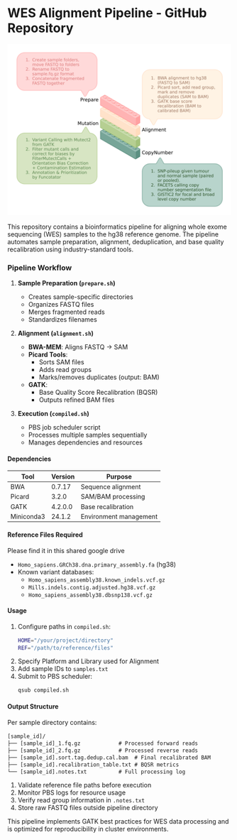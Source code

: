 # WES Alignment Pipeline - GitHub Repository
![WES_PIPELINE](docs/WES%20Pipeline.png)

This repository contains a bioinformatics pipeline for aligning whole exome sequencing (WES) samples to the hg38 reference genome. The pipeline automates sample preparation, alignment, deduplication, and base quality recalibration using industry-standard tools.

### Pipeline Workflow
1. **Sample Preparation (`prepare.sh`)**  
   - Creates sample-specific directories  
   - Organizes FASTQ files  
   - Merges fragmented reads  
   - Standardizes filenames  

2. **Alignment (`alignment.sh`)**  
   - **BWA-MEM**: Aligns FASTQ → SAM  
   - **Picard Tools**:  
     - Sorts SAM files  
     - Adds read groups  
     - Marks/removes duplicates (output: BAM)  
   - **GATK**:  
     - Base Quality Score Recalibration (BQSR)  
     - Outputs refined BAM files  

3. **Execution (`compiled.sh`)**  
   - PBS job scheduler script  
   - Processes multiple samples sequentially  
   - Manages dependencies and resources  

#### Dependencies
| Tool          | Version       | Purpose                     |
|---------------|---------------|-----------------------------|
| BWA           | 0.7.17        | Sequence alignment          |
| Picard        | 3.2.0         | SAM/BAM processing          |
| GATK          | 4.2.0.0       | Base recalibration          |
| Miniconda3    | 24.1.2        | Environment management      |


#### Reference Files Required
Please find it in this shared google drive
- `Homo_sapiens.GRCh38.dna.primary_assembly.fa` (hg38)
- Known variant databases:
  - `Homo_sapiens_assembly38.known_indels.vcf.gz`
  - `Mills.indels.contig.adjusted.hg38.vcf.gz`
  - `Homo_sapiens_assembly38.dbsnp138.vcf.gz`

#### Usage
1. Configure paths in `compiled.sh`:
   ```bash
   HOME="/your/project/directory"
   REF="/path/to/reference/files"
   ```
2. Specify Platform and Library used for Alignment
3. Add sample IDs to `samples.txt`
4. Submit to PBS scheduler:
   ```bash
   qsub compiled.sh
   ```

#### Output Structure
Per sample directory contains:
```
[sample_id]/
├── [sample_id]_1.fq.gz            # Processed forward reads
├── [sample_id]_2.fq.gz            # Processed reverse reads
├── [sample_id].sort.tag.dedup.cal.bam  # Final recalibrated BAM
├── [sample_id].recalibration_table.txt # BQSR metrics
└── [sample_id].notes.txt          # Full processing log
```

1. Validate reference file paths before execution
2. Monitor PBS logs for resource usage
3. Verify read group information in `.notes.txt`
4. Store raw FASTQ files outside pipeline directory

This pipeline implements GATK best practices for WES data processing and is optimized for reproducibility in cluster environments.
